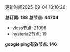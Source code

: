 更新时间2025-09-04 13:10:26

**总订阅: 188**
**总节点: 44704**
- vless节点: 21096
- hysteria2节点: 19

**google ping有效节点: 146**
